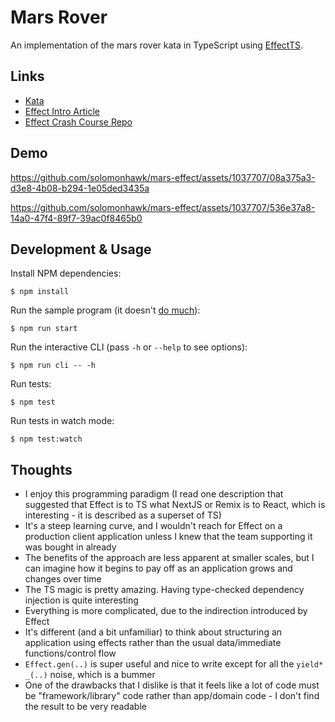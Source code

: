 # Mars Rover

An implementation of the mars rover kata in TypeScript using [EffectTS](https://effect.website/).

## Links

- [Kata](https://kata-log.rocks/mars-rover-kata)
- [Effect Intro Article](https://ybogomolov.me/01-effect-intro)
- [Effect Crash Course Repo](https://github.com/pigoz/effect-crashcourse/blob/master/001-basic.ts)

## Demo

https://github.com/solomonhawk/mars-effect/assets/1037707/08a375a3-d3e8-4b08-b294-1e05ded3435a

https://github.com/solomonhawk/mars-effect/assets/1037707/536e37a8-14a0-47f4-89f7-39ac0f8465b0

## Development & Usage

Install NPM dependencies:

    $ npm install

Run the sample program (it doesn't [do much](./src/index.ts)):

    $ npm run start

Run the interactive CLI (pass `-h` or `--help` to see options):

    $ npm run cli -- -h

Run tests:

    $ npm test

Run tests in watch mode:

    $ npm test:watch

## Thoughts

- I enjoy this programming paradigm (I read one description that suggested that Effect is to TS what NextJS or Remix is to React, which is interesting - it is described as a superset of TS)
- It's a steep learning curve, and I wouldn't reach for Effect on a production client application unless I knew that the team supporting it was bought in already
- The benefits of the approach are less apparent at smaller scales, but I can imagine how it begins to pay off as an application grows and changes over time
- The TS magic is pretty amazing. Having type-checked dependency injection is quite interesting
- Everything is more complicated, due to the indirection introduced by Effect
- It's different (and a bit unfamiliar) to think about structuring an application using effects rather than the usual data/immediate functions/control flow
- `Effect.gen(..)` is super useful and nice to write except for all the `yield* _(..)` noise, which is a bummer
- One of the drawbacks that I dislike is that it feels like a lot of code must be "framework/library" code rather than app/domain code - I don't find the result to be very readable